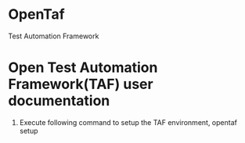 # OpenTaf
Test Automation Framework

# Open Test Automation Framework(TAF) user documentation
1. Execute following command to setup the TAF environment,
      opentaf setup
